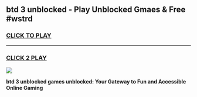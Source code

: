 
## btd 3 unblocked - Play Unblocked Gmaes & Free #wstrd
<h3>
<a href="https://news.freeplayer.one?title=btd_3_unblocked&ref=03M">CLICK TO PLAY</a></h3>
<hr>

<h3>
<a href="https://news.freeplayer.one?title=btd_3_unblocked&ref=03M">CLICK 2 PLAY</a>
  
</h3>

<a href="https://news.freeplayer.one?title=btd_3_unblocked&ref=03M"><img src="https://clearcache.store/games.png"></a>


**btd 3 unblocked games unblocked: Your Gateway to Fun and Accessible Online Gaming**
